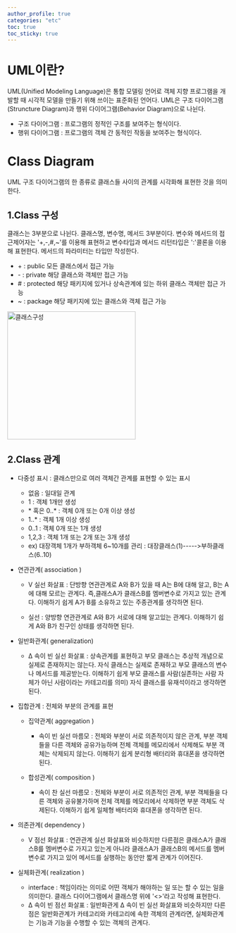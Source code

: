 ```yaml
---
author_profile: true
categories: "etc"
toc: true
toc_sticky: true
---
```


# UML이란?
UML(Unified Modeling Language)은 통합 모델링 언어로 객체 지향 프로그램을 개발할 때 시각적 모델을 만들기 위해 쓰이는 표준화된 언어다. UML은 구조 다이어그램(Struncture Diagram)과 행위 다이어그램(Behavior Diagram)으로 나뉜다. 
- 구조 다이어그램 : 프로그램의 정적인 구조를 보여주는 형식이다. 
- 행위 다이어그램 : 프로그램의 객체 간 동적인 작동을 보여주는 형식이다.

# Class Diagram
UML 구조 다이어그램의 한 종류로 클래스들 사이의 관계를 시각화해 표현한 것을 의미한다.

## 1.Class 구성
클래스는 3부분으로 나뉜다. 클래스명, 변수명, 메서드 3부분이다. 변수와 메서드의 접근제어자는 '+,-,#,~'를 이용해 표현하고 변수타입과 메서드 리턴타입은 ':'콜론을 이용해 표현한다. 메서드의 파라미터는 타입만 작성한다.
- \+ : public 모든 클래스에서 접근 가능
- \- : private 해당 클래스와 객체만 접근 가능
- \# : protected 해당 패키지에 있거나 상속관계에 있는 하위 클래스 객체만 접근 가능
- ~ :  package 해당 패키지에 있는 클래스와 객체 접근 가능

<img width="291" alt="클래스구성" src="https://user-images.githubusercontent.com/96512568/173172819-ee62326c-b26c-46ad-a4f9-af6512f009f8.png">


## 2.Class 관계
- 다중성 표시 : 클래스만으로 여러 객체간 관계를 표현할 수 있는 표시
    - 없음 : 일대일 관계
    - 1 : 객체 1개만 생성
    - \* 혹은 0..\* : 객체 0개 또는 0개 이상 생성
    - 1..\* : 객체 1개 이상 생성
    - 0..1 : 객체 0개 또는 1개 생성
    - 1,2,3 : 객체 1개 또는 2개 또는 3개 생성
    - ex) 대장객체 1개가 부하객체 6~10개를 관리 : 대장클래스(1)----->부하클래스(6..10)

- 연관관계( association )
    - V 실선 화살표 : 단방향 연관관계로 A와 B가 있을 때 A는 B에 대해 알고, B는 A에 대해 모르는 관계다. 즉,클래스A가 클래스B를 멤버변수로 가지고 있는 관계다. 이해하기 쉽게 A가 B를 소유하고 있는 주종관계를 생각하면 된다.      

    - 실선 : 양방향 연관관계로 A와 B가 서로에 대해 알고있는 관계다. 이해하기 쉽게 A와 B가 친구인 상태를 생각하면 된다.

- 일반화관계( generalization)
    - Δ 속이 빈 실선 화살표 : 상속관계를 표현하고 부모 클래스는 추상적 개념으로 실제로 존재하지는 않는다. 자식 클래스는 실제로 존재하고 부모 클래스의 변수나 메서드를 제공받는다. 이해하기 쉽게 부모 클래스를 사람(실존하는 사람 자체가 아닌 사람이라는 카테고리를 의미) 자식 클래스를 유재석이라고 생각하면 된다.

- 집합관계 : 전체와 부분의 관계를 표현
    - 집약관계( aggregation )
        - 속이 빈 실선 마름모 : 전체와 부분이 서로 의존적이지 않은 관계, 부분 객체들을 다른 객체와 공유가능하며 전체 객체를 메모리에서 삭제해도 부분 객체는 삭제되지 않는다. 이해하기 쉽게 분리형 배터리와 휴대폰을 생각하면 된다.

    - 합성관계( composition )
        - 속이 찬 실선 마름모 : 전체와 부분이 서로 의존적인 관계, 부분 객체들을 다른 객체와 공유불가하며 전체 객체를 메모리에서 삭제하면 부분 객체도 삭제된다. 이해하기 쉽게 일체형 배터리와 휴대폰을 생각하면 된다.

- 의존관계( dependency )
    - V 점선 화살표 : 연관관계 실선 화살표와 비슷하지만 다른점은 클래스A가 클래스B를 멤버변수로 가지고 있는게 아니라 클래스A가 클래스B의 메서드를 멤버변수로 가지고 있어 메서드를 실행하는 동안만 짧게 관계가 이어진다.

- 실체화관계( realization )
    - interface : 책임이라는 의미로 어떤 객체가 해야하는 일 또는 할 수 있는 일을 의미한다. 클래스 다이어그램에서 클래스명 위에 '<<interface>>'라고 작성해 표현한다.
    - Δ 속이 빈 점선 화살표 : 일반화관게 Δ 속이 빈 실선 화살표와 비슷하지만 다른점은 일반화관계가 카테고리와 카테고리에 속한 객체의 관계라면, 실체화관계는 기능과 기능을 수행할 수 있는 객체의 관계다.
